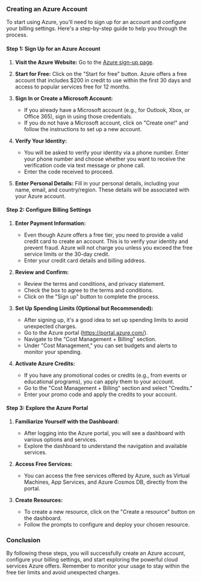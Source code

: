 ### Creating an Azure Account

To start using Azure, you'll need to sign up for an account and configure your billing settings. Here's a step-by-step guide to help you through the process.

#### Step 1: Sign Up for an Azure Account

1. **Visit the Azure Website:**
   Go to the [Azure sign-up page](https://azure.microsoft.com/en-us/free/).

2. **Start for Free:**
   Click on the "Start for free" button. Azure offers a free account that includes $200 in credit to use within the first 30 days and access to popular services free for 12 months.

3. **Sign In or Create a Microsoft Account:**
   - If you already have a Microsoft account (e.g., for Outlook, Xbox, or Office 365), sign in using those credentials.
   - If you do not have a Microsoft account, click on "Create one!" and follow the instructions to set up a new account.

4. **Verify Your Identity:**
   - You will be asked to verify your identity via a phone number. Enter your phone number and choose whether you want to receive the verification code via text message or phone call.
   - Enter the code received to proceed.

5. **Enter Personal Details:**
   Fill in your personal details, including your name, email, and country/region. These details will be associated with your Azure account.

#### Step 2: Configure Billing Settings

1. **Enter Payment Information:**
   - Even though Azure offers a free tier, you need to provide a valid credit card to create an account. This is to verify your identity and prevent fraud. Azure will not charge you unless you exceed the free service limits or the 30-day credit.
   - Enter your credit card details and billing address.

2. **Review and Confirm:**
   - Review the terms and conditions, and privacy statement.
   - Check the box to agree to the terms and conditions.
   - Click on the "Sign up" button to complete the process.

3. **Set Up Spending Limits (Optional but Recommended):**
   - After signing up, it's a good idea to set up spending limits to avoid unexpected charges.
   - Go to the Azure portal (https://portal.azure.com/).
   - Navigate to the "Cost Management + Billing" section.
   - Under "Cost Management," you can set budgets and alerts to monitor your spending.

4. **Activate Azure Credits:**
   - If you have any promotional codes or credits (e.g., from events or educational programs), you can apply them to your account.
   - Go to the "Cost Management + Billing" section and select "Credits."
   - Enter your promo code and apply the credits to your account.

#### Step 3: Explore the Azure Portal

1. **Familiarize Yourself with the Dashboard:**
   - After logging into the Azure portal, you will see a dashboard with various options and services.
   - Explore the dashboard to understand the navigation and available services.

2. **Access Free Services:**
   - You can access the free services offered by Azure, such as Virtual Machines, App Services, and Azure Cosmos DB, directly from the portal.

3. **Create Resources:**
   - To create a new resource, click on the "Create a resource" button on the dashboard.
   - Follow the prompts to configure and deploy your chosen resource.

### Conclusion

By following these steps, you will successfully create an Azure account, configure your billing settings, and start exploring the powerful cloud services Azure offers. Remember to monitor your usage to stay within the free tier limits and avoid unexpected charges.